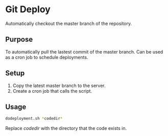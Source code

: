 # Git Deploy
Automatically checkout the master branch of the repository.

## Purpose 
To automatically pull the lastest commit of the master branch. Can be used as a cron job to schedule deployments.

## Setup 
1) Copy the latest master branch to the server. 
2) Create a cron job that calls the script.

## Usage 
```bash 
dodeployment.sh *codedir*
``` 

Replace *codedir* with the directory that the code exists in.

